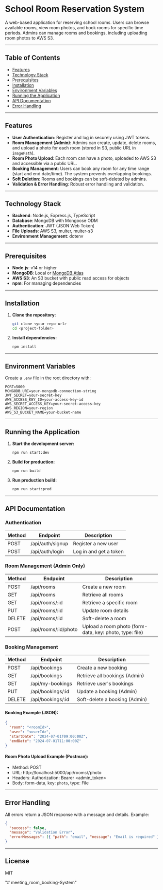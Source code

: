 # School Room Reservation System

A web-based application for reserving school rooms. Users can browse available rooms, view room photos, and book rooms for specific time periods. Admins can manage rooms and bookings, including uploading room photos to AWS S3.

---

## Table of Contents

- [Features](#features)
- [Technology Stack](#technology-stack)
- [Prerequisites](#prerequisites)
- [Installation](#installation)
- [Environment Variables](#environment-variables)
- [Running the Application](#running-the-application)
- [API Documentation](#api-documentation)
- [Error Handling](#error-handling)

---

## Features

- **User Authentication**: Register and log in securely using JWT tokens.
- **Room Management (Admin)**: Admins can create, update, delete rooms, and upload a photo for each room (stored in S3, public URL in `imagePath`).
- **Room Photo Upload**: Each room can have a photo, uploaded to AWS S3 and accessible via a public URL.
- **Booking Management**: Users can book any room for any time range (start and end date/time). The system prevents overlapping bookings.
- **Soft Deletion**: Rooms and bookings can be soft-deleted by admins.
- **Validation & Error Handling**: Robust error handling and validation.

---

## Technology Stack

- **Backend**: Node.js, Express.js, TypeScript
- **Database**: MongoDB with Mongoose ODM
- **Authentication**: JWT (JSON Web Token)
- **File Uploads**: AWS S3, multer, multer-s3
- **Environment Management**: dotenv

---

## Prerequisites

- **Node.js**: v14 or higher
- **MongoDB**: Local or [MongoDB Atlas](https://www.mongodb.com/cloud/atlas)
- **AWS S3**: An S3 bucket with public read access for objects
- **npm**: For managing dependencies

---

## Installation

1. **Clone the repository:**
   ```bash
   git clone <your-repo-url>
   cd <project-folder>
   ```
2. **Install dependencies:**
   ```bash
   npm install
   ```

---

## Environment Variables

Create a `.env` file in the root directory with:

```
PORT=5000
MONGODB_URI=your-mongodb-connection-string
JWT_SECRET=your-secret-key
AWS_ACCESS_KEY_ID=your-access-key-id
AWS_SECRET_ACCESS_KEY=your-secret-access-key
AWS_REGION=your-region
AWS_S3_BUCKET_NAME=your-bucket-name
```

---

## Running the Application

1. **Start the development server:**
   ```bash
   npm run start:dev
   ```
2. **Build for production:**
   ```bash
   npm run build
   ```
3. **Run production build:**
   ```bash
   npm run start:prod
   ```

---

## API Documentation

### Authentication

| Method | Endpoint         | Description            |
| ------ | ---------------- | ---------------------- |
| POST   | /api/auth/signup | Register a new user    |
| POST   | /api/auth/login  | Log in and get a token |

### Room Management (Admin Only)

| Method | Endpoint             | Description                                             |
| ------ | -------------------- | ------------------------------------------------------- |
| POST   | /api/rooms           | Create a new room                                       |
| GET    | /api/rooms           | Retrieve all rooms                                      |
| GET    | /api/rooms/:id       | Retrieve a specific room                                |
| PUT    | /api/rooms/:id       | Update room details                                     |
| DELETE | /api/rooms/:id       | Soft-delete a room                                      |
| POST   | /api/rooms/:id/photo | Upload a room photo (form-data, key: photo, type: file) |

### Booking Management

| Method | Endpoint          | Description                   |
| ------ | ----------------- | ----------------------------- |
| POST   | /api/bookings     | Create a new booking          |
| GET    | /api/bookings     | Retrieve all bookings (Admin) |
| GET    | /api/my-bookings  | Retrieve user's bookings      |
| PUT    | /api/bookings/:id | Update a booking (Admin)      |
| DELETE | /api/bookings/:id | Soft-delete a booking (Admin) |

#### Booking Example (JSON):

```json
{
  "room": "<roomId>",
  "user": "<userId>",
  "startDate": "2024-07-01T09:00:00Z",
  "endDate": "2024-07-01T11:00:00Z"
}
```

#### Room Photo Upload Example (Postman):

- Method: POST
- URL: http://localhost:5000/api/rooms/<roomId>/photo
- Headers: Authorization: Bearer <admin_token>
- Body: form-data, key: `photo`, type: File

---

## Error Handling

All errors return a JSON response with a message and details. Example:

```json
{
  "success": false,
  "message": "Validation Error",
  "errorMessages": [{ "path": "email", "message": "Email is required" }]
}
```

---

## License

MIT

"# meeting_room_booking-System"
